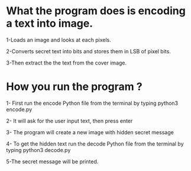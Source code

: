 # What the program does is encoding a text into image.

1-Loads an image and looks at each pixels.

2-Converts secret text into bits and stores them in LSB of pixel bits.

3-Then extract the the text from the cover image.

# How you run the program ?

1- First run the encode Python file from the terminal by typing python3 encode.py

2- It will ask for the user input text, then press enter

3- The program will create a new image with hidden secret message

4- To get the hidden text run the decode Python file from the terminal by typing python3 decode.py

5-The secret message will be printed.
